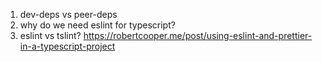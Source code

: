 1. dev-deps vs peer-deps
2. why do we need eslint for typescript?
3. eslint vs tslint?
   https://robertcooper.me/post/using-eslint-and-prettier-in-a-typescript-project
